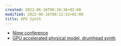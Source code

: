 ```yaml
---
created: 2022-06-16T00:10:36+02:00
modified: 2022-06-16T00:12:52+02:00
title: GPU Synth
---
```


- [Nime conference](https://nime2022.org/program.html)
- [GPU accelerated physical model, drumhead synth](https://muses-dmi.github.io/pm_gpus/gpu_accelerated_physical_model_for_real_time_drumhead_synthesis/)

